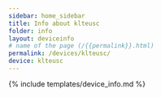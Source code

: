 ```yaml
---
sidebar: home_sidebar
title: Info about klteusc
folder: info
layout: deviceinfo
# name of the page (/{{permalink}}.html)
permalink: /devices/klteusc/
device: klteusc
---
```

{% include templates/device_info.md %}
